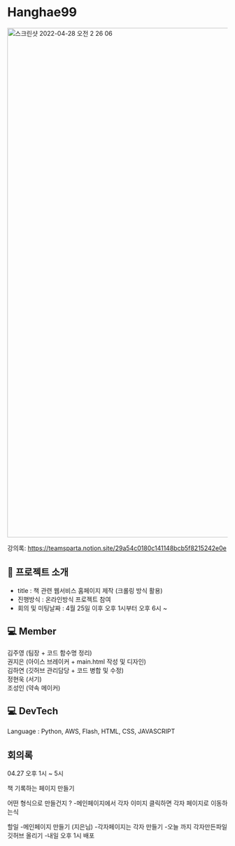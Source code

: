# Hanghae99


<img width="1163" alt="스크린샷 2022-04-28 오전 2 26 06" src="https://user-images.githubusercontent.com/85288036/165588640-20b0050d-dbca-4f8d-9b65-a5e3512cb122.png">



강의록: https://teamsparta.notion.site/29a54c0180c141148bcb5f8215242e0e

## 📖 프로젝트 소개 

- title : 책 관련 웹서비스 홈페이지 제작 (크롤링 방식 활용)
- 진행방식 : 온라인방식 프로젝트 참여
- 회의 및 미팅날짜 : 4월 25일 이후 오후 1시부터 오후 6시 ~ 


  
## 💻 Member
김주영 (팀장 + 코드 함수명 정리)     
권지은 (아이스 브레이커 + main.html 작성 및 디자인)   
김하연  (깃허브 관리담당 + 코드 병합 및 수정)    
정현욱 (서기)     
조성인 (약속 메이커)   
    
    


## 💻 DevTech  
Language : Python, AWS, Flash, HTML, CSS, JAVASCRIPT 


## 회의록 

04.27 오후 1시 ~ 5시

책 기록하는 페이지 만들기

어떤 형식으로 만들건지 ?
-메인페이지에서 각자 이미지 클릭하면
 각자 페이지로 이동하는식

할일
-메인페이지 만들기 (지은님)
-각자페이지는 각자 만들기
-오늘 까지 각자만든파일 깃허브 올리기
-내일 오후 1시 배포
